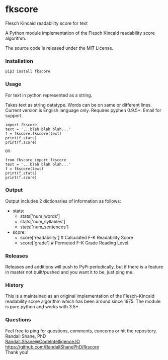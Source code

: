 fkscore
====

Flesch Kincaid readability score for text

A Python module implementation of the Flesch Kincaid readability score algorithm.

The source code is released under the MIT License.

### Installation ###
    pip3 install fkscore

### Usage ###
For text in python represented as a string.

Takes text as string datatype.  Words can be on same or different lines.  Current version is English language only. Requires pyphen 0.9.5+.  Email for support.

    import fkscore
    text = '...blah blah blah...'
    f = fkscore.fkscore(text)
    print(f.stats)
    print(f.score)

    OR

    from fkscore import fkscore
    text = '...blah blah blah...'
    f = fkscore(text)
    print(f.stats)
    print(f.score)

### Output ###
Output includes 2 dictionaries of information as follows:
* stats:
  * stats['num_words']
  * stats['num_syllables']
  * stats['num_sentences']
* score:
  * score['readability']  # Calculated F-K Readability Score
  * score['grade']        # Permuted F-K Grade Reading Level

### Releases ###
Releases and additions will push to PyPi periodically, but if there is a feature in master not built/pushed and you want it to be, just ping me.

### History ###
This is a maintained as an original implementation of the Flesch-Kincaid readability score algorithm which has been around since 1975.  The module is pure python and works with 3.5+.

### Questions ###
Feel free to ping for questions, comments, concerns or hit the repository. <br />
Randall Shane, PhD <br />
Randall.Shane@CodeIntelligence.IO <br />
https://github.com/RandallShanePhD/fkscore <br />
Thank you!
